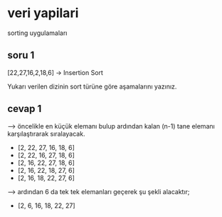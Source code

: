 # veri yapilari
sorting uygulamaları

## soru 1
[22,27,16,2,18,6] -> Insertion Sort

Yukarı verilen dizinin sort türüne göre aşamalarını yazınız.

## cevap 1  

--> öncelikle en küçük elemanı bulup ardından kalan (n-1) tane elemanı karşılaştırarak sıralayacak.

- [2, 22, 27, 16, 18, 6]
- [2, 22, 16, 27, 18, 6]
- [2, 16, 22, 27, 18, 6]
- [2, 16, 22, 18, 27, 6]
- [2, 16, 18, 22, 27, 6]

--> ardından 6 da tek tek elemanları geçerek şu şekli alacaktır;
- [2, 6, 16, 18, 22, 27]


